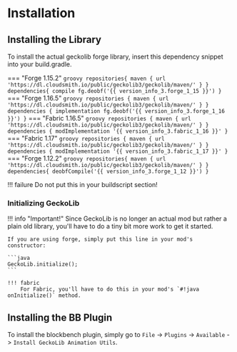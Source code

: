 # Installation
## Installing the Library
To install the actual geckolib forge library, insert this dependency snippet into your build.gradle. 

=== "Forge 1.15.2"
    ```groovy
    repositories{
        maven { url 'https://dl.cloudsmith.io/public/geckolib3/geckolib/maven/' }
    }
    dependencies{
        compile fg.deobf('{{ version_info_3.forge_1_15 }}')
    }
    ```
=== "Forge 1.16.5"
    ``` groovy
    repositories {
        maven { url 'https://dl.cloudsmith.io/public/geckolib3/geckolib/maven/' }
    }
    dependencies {
        implementation fg.deobf('{{ version_info_3.forge_1_16 }}')
    }
    ```
=== "Fabric 1.16.5"
    ```groovy
    repositories {
        maven { url 'https://dl.cloudsmith.io/public/geckolib3/geckolib/maven/' }
    }
    dependencies {
        modImplementation '{{ version_info_3.fabric_1_16 }}'
    }
    ```
=== "Fabric 1.17"
    ```groovy
    repositories {
        maven { url 'https://dl.cloudsmith.io/public/geckolib3/geckolib/maven/' }
    }
    dependencies {
        modImplementation '{{ version_info_3.fabric_1_17 }}'
    }
    ```
=== "Forge 1.12.2"
    ```groovy
    repositories{
        maven { url 'https://dl.cloudsmith.io/public/geckolib3/geckolib/maven/' }
    }
    dependencies{
        deobfCompile('{{ version_info_3.forge_1_12 }}')
    }
    ```

!!! failure
    Do not put this in your buildscript section!
    
### Initializing GeckoLib

!!! info "Important!"
    Since GeckoLib is no longer an actual mod but rather a plain old library, you'll have to do a tiny bit more work to get it started.
    
    If you are using forge, simply put this line in your mod's constructor:
    
    ```java
    GeckoLib.initialize();
    ```
       
    !!! fabric
        For Fabric, you'll have to do this in your mod's `#!java onInitialize()` method.

## Installing the BB Plugin
To install the blockbench plugin, simply go to `File` -> `Plugins` -> `Available` -> `Install GeckoLib Animation Utils`.
